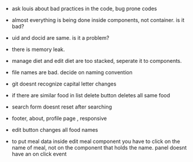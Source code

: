 -   ask louis about bad practices in the code, bug prone codes
-   almost everything is being done inside components, not container. is it bad?
-   uid and docid are same. is it a problem?
-   there is memory leak.
-   manage diet and edit diet are too stacked, seperate it to components.
-   file names are bad. decide on naming convention
-   git doesnt recognize capital letter changes

-   if there are similar food in list delete button deletes all same food

-   search form doesnt reset after searching

-   footer, about, profile page , responsive
-   edit button changes all food names

-   to put meal data inside edit meal component you have to click on the name of meal, not on the component that holds the name. panel doesnt have an on click event
